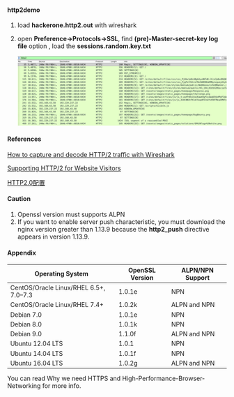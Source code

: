 #### http2demo

1. load **hackerone.http2.out** with wireshark

2. open **Preference->Protocols->SSL**, find **(pre)-Master-secret-key log file** option , load the **sessions.random.key.txt**

   ![image-20190210211349249](../http2demo/images/http2demo.png)

#### References

[How to capture and decode HTTP/2 traffic with Wireshark](https://vanwilgenburg.wordpress.com/2015/11/22/how-to-capture-and-decode-http2-traffic-with-wireshark/)

[Supporting HTTP/2 for Website Visitors](https://www.nginx.com/blog/supporting-http2-google-chrome-users/)

[HTTP2.0配置](https://eggggger.xyz/2016/10/16/HTTP2/)

#### Caution

1. Openssl version must supports ALPN
2. If you want to enable server push characteristic, you must download the nginx version greater than 1.13.9 because the **http2_push** directive appears in version 1.13.9.

#### Appendix

| Operating System                       | OpenSSL Version | ALPN/NPN Support |
| -------------------------------------- | --------------- | ---------------- |
| CentOS/Oracle Linux/RHEL 6.5+, 7.0–7.3 | 1.0.1e          | NPN              |
| CentOS/Oracle Linux/RHEL 7.4+          | 1.0.2k          | ALPN and NPN     |
| Debian 7.0                             | 1.0.1e          | NPN              |
| Debian 8.0                             | 1.0.1k          | NPN              |
| Debian 9.0                             | 1.1.0f          | ALPN and NPN     |
| Ubuntu 12.04 LTS                       | 1.0.1           | NPN              |
| Ubuntu 14.04 LTS                       | 1.0.1f          | NPN              |
| Ubuntu 16.04 LTS                       | 1.0.2g          | ALPN and NPN     |



You can read Why we need HTTPS and High-Performance-Browser-Networking for more info.